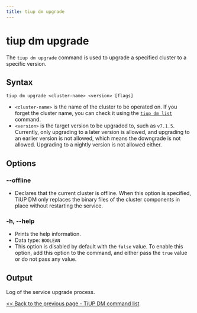 ```yaml
---
title: tiup dm upgrade
---
```


# tiup dm upgrade

The `tiup dm upgrade` command is used to upgrade a specified cluster to a specific version.

## Syntax

```shell
tiup dm upgrade <cluster-name> <version> [flags]
```

- `<cluster-name>` is the name of the cluster to be operated on. If you forget the cluster name, you can check it using the [`tiup dm list`](/tiup/tiup-component-dm-list.md) command.
- `<version>` is the target version to be upgraded to, such as `v7.1.5`. Currently, only upgrading to a later version is allowed, and upgrading to an earlier version is not allowed, which means the downgrade is not allowed. Upgrading to a nightly version is not allowed either.

## Options

### --offline

- Declares that the current cluster is offline. When this option is specified, TiUP DM only replaces the binary files of the cluster components in place without restarting the service.

### -h, --help

- Prints the help information.
- Data type: `BOOLEAN`
- This option is disabled by default with the `false` value. To enable this option, add this option to the command, and either pass the `true` value or do not pass any value.

## Output

Log of the service upgrade process.

[<< Back to the previous page - TiUP DM command list](/tiup/tiup-component-dm.md#command-list)
